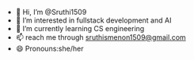 - 👋 Hi, I’m @Sruthi1509
- 👀 I’m interested in fullstack development and AI
- 🌱 I’m currently learning CS engineering
- 📫 reach me through sruthismenon1509@gmail.com
- 😄 Pronouns:she/her
  

<!---
Sruthi1509/Sruthi1509 is a ✨ special ✨ repository because its `README.md` (this file) appears on your GitHub profile.
You can click the Preview link to take a look at your changes.
--->
